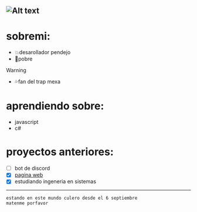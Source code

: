 ![Alt text](https://spotify-recently-played-readme.vercel.app/api?user=bo8na329r3m7830iyum4pulzl&count={count})
---

# sobremi:

- 💥desarollador pendejo
- 🔷pobre
> [!WARNING]
> - 💦fan del trap mexa
 
# aprendiendo sobre: 
- javascript
- c#

# proyectos anteriores:

- [ ] bot de discord
- [x] [pagina web](https://saraowo.github.io/)
- [x] estudiando ingeneria en sistemas

---

```
estando en este mundo culero desde el 6 septiembre
matenme porfavor
```
